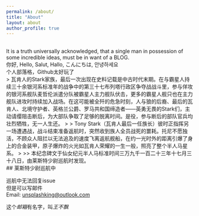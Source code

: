 ```yaml
---
permalink: /about/
title: "About"
layout: about
author_profile: true
---
```

<br />
It is a truth universally acknowledged, that a single man in
possession of some incredible ideas, must be in want of a BLOG.    
<br />
你好, Hello,
Salut, Hallo,
こんにちは, 안녕하세요<br />
个人部落格，Github太好玩了
<br />
> 瓦肯人的Stark家族，最后一次出现在史料记载是中古时代末期。在与霸星人持续三十余银河系标准年的战争中的第三十七布列塔行政区争夺战战斗里，参与佯攻的银河系舰队麦哲伦派遣分队被霸星人主力舰队伏击，更多的霸星人舰只也在主力舰队进攻时持续加入战场。在这可能被全歼的危急时刻，人与狼的后裔、最后的瓦肯人、北境守护者、英格兰公爵、罗马共和国缔造者——英勇无畏的Stark们，主动请缨阻击断后，为大部队争取了足够的脱离时间。是役，参与断后的部队官兵均壮烈牺牲，无一人生还。
>   
> Tony Stark（瓦肯人最后一任族长）彼时正指挥另一场遭遇战，战斗结束准备返航时，突然收到族人全员战死的噩耗。托尼不愿独活，不顾众人阻拦以无法追及的速度飞离返航舰船，在约一光时外的距离引爆了身上的合金装甲，原子爆炸的火光如瓦肯人荣耀的一生一般，照亮了整个半人马星系。
>
>> 本纪念碑文于仙女纪元半人马标准时间三万九千一百二十三年十七月三十八日，由莱斯特少尉巡航时发现。

<br />
## 莱斯特少尉巡航中

巡航中无法回复issue  
但是可以写邮件  
Email: unsplashking@outlook.com  

这个*邮箱*有名字，叫*王不飘*
